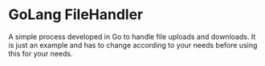# GoLang FileHandler

A simple process developed in Go to handle file uploads and downloads.
It is just an example and has to change according to your needs before
using this for your needs.

